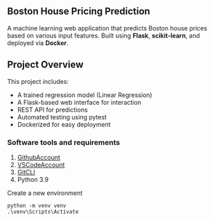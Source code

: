 ## Boston House Pricing Prediction
A machine learning web application that predicts Boston house prices based on various input features. Built using **Flask**, **scikit-learn**, and deployed via **Docker**.

## Project Overview

This project includes:

- A trained regression model (Linear Regression)
- A Flask-based web interface for interaction
- REST API for predictions
- Automated testing using pytest
- Dockerized for easy deployment

### Software tools and requirements

1. [GithubAccount](https://github.com)
2. [VSCodeAccount](https://code.visualstudio.com)
3. [GitCLI](https://git-scm.com/book/en/v2/Getting-Started-The-Command-Line)
4. Python 3.9

Create a new environment
```
python -m venv venv
.\venv\Scripts\Activate
```
